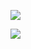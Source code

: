 ![](https://skillicons.dev/icons?i=typescript,Golang)


![](https://github-readme-stats.vercel.app/api/top-langs?username=K123584&show_icons=true&locale=en&layout=compact)
<!--
**K123584/K123584** is a ✨ _special_ ✨ repository because its `README.md` (this file) appears on your GitHub profile.

Here are some ideas to get you started:

- 🔭 I’m currently working on ...
- 🌱 I’m currently learning ...
- 👯 I’m looking to collaborate on ...
- 🤔 I’m looking for help with ...
- 💬 Ask me about ...
- 📫 How to reach me: ...
- 😄 Pronouns: ...
- ⚡ Fun fact: ...
-->
